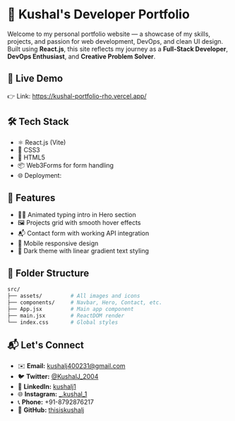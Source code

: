# 💼 Kushal's Developer Portfolio

Welcome to my personal portfolio website — a showcase of my skills, projects, and passion for web development, DevOps, and clean UI design. Built using **React.js**, this site reflects my journey as a **Full-Stack Developer**, **DevOps Enthusiast**, and **Creative Problem Solver**.

## 🚀 Live Demo

👉 Link: https://kushal-portfolio-rho.vercel.app/

## 🛠️ Tech Stack

- ⚛️ React.js (Vite)
- 🎨 CSS3
- 📄 HTML5
- 📦 Web3Forms for form handling
- 🌐 Deployment: 

## 📸 Features

- 🧑‍💻 Animated typing intro in Hero section
- 🖼️ Projects grid with smooth hover effects
- 📬 Contact form with working API integration
- 📱 Mobile responsive design
- 🌙 Dark theme with linear gradient text styling

## 📁 Folder Structure

```bash
src/
├── assets/         # All images and icons
├── components/     # Navbar, Hero, Contact, etc.
├── App.jsx         # Main app component
├── main.jsx        # ReactDOM render
└── index.css       # Global styles
```

## 📬 Let's Connect

- ✉️ **Email:** [kushalj400231@gmail.com](mailto:kushalj400231@gmail.com)  
- 🐦 **Twitter:** [@KushalJ_2004](https://twitter.com/KushalJ_2004)  
- 💼 **LinkedIn:** [kushalj1](https://www.linkedin.com/in/kushalj1)  
- 🌐 **Instagram:** [_.kushal_1](https://www.instagram.com/_.kushal_1)  
- 📞 **Phone:** +91-8792876217  
- 🐙 **GitHub:** [thisiskushalj](https://github.com/thisiskushalj)
